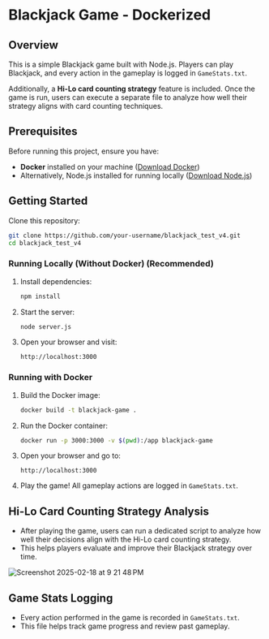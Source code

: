 # Blackjack Game - Dockerized

## Overview
This is a simple Blackjack game built with Node.js. Players can play Blackjack, and every action in the gameplay is logged in `GameStats.txt`.

Additionally, a **Hi-Lo card counting strategy** feature is included. Once the game is run, users can execute a separate file to analyze how well their strategy aligns with card counting techniques.

## Prerequisites
Before running this project, ensure you have:
- **Docker** installed on your machine ([Download Docker](https://www.docker.com/get-started))
- Alternatively, Node.js installed for running locally ([Download Node.js](https://nodejs.org/))

## Getting Started
Clone this repository:
   ```sh
   git clone https://github.com/your-username/blackjack_test_v4.git
   cd blackjack_test_v4
   ```
   
### Running Locally (Without Docker) (Recommended)
1. Install dependencies:
   ```sh
   npm install
   ```
2. Start the server:
   ```sh
   node server.js
   ```
3. Open your browser and visit:
   ```
   http://localhost:3000
   ```
   
### Running with Docker 
1. Build the Docker image:
   ```sh
   docker build -t blackjack-game .
   ```
2. Run the Docker container:
   ```sh
   docker run -p 3000:3000 -v $(pwd):/app blackjack-game
   ```
3. Open your browser and go to:
   ```
   http://localhost:3000
   ```
4. Play the game! All gameplay actions are logged in `GameStats.txt`.

## Hi-Lo Card Counting Strategy Analysis
- After playing the game, users can run a dedicated script to analyze how well their decisions align with the Hi-Lo card counting strategy.
- This helps players evaluate and improve their Blackjack strategy over time.

![Screenshot 2025-02-18 at 9 21 48 PM](https://github.com/user-attachments/assets/096cabac-ec5b-4932-b37e-002d6ab6e9c1)

## Game Stats Logging
- Every action performed in the game is recorded in `GameStats.txt`.
- This file helps track game progress and review past gameplay.

